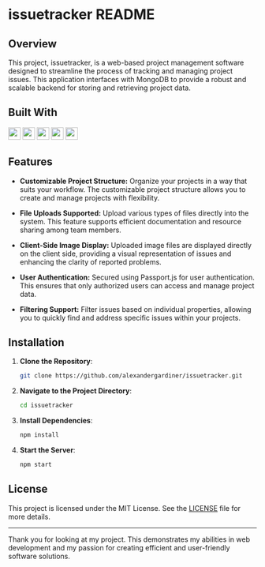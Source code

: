 # issuetracker README

## Overview

This project, issuetracker, is a web-based project management software designed to streamline the process of tracking and managing project issues. This application interfaces with MongoDB to provide a robust and scalable backend for storing and retrieving project data.

## Built With

<img src="https://img.shields.io/badge/-HTML5-E34F26?style=flat&logo=html5&logoColor=white" height="25"><!---->
<img src="https://img.shields.io/badge/-JavaScript-F7DF1E?style=flat&logo=javascript&logoColor=black" height="25"><!---->
<img src="https://img.shields.io/badge/-CSS3-1572B6?style=flat&logo=css3&logoColor=white" height="25"><!---->
<img src="https://img.shields.io/badge/-Node.js-339933?style=flat&logo=node.js&logoColor=white" height="25"><!---->
<img src="https://img.shields.io/badge/-Express.js-000000?style=flat&logo=express&logoColor=white" height="25"><!---->

## Features

- **Customizable Project Structure:** Organize your projects in a way that suits your workflow. The customizable project structure allows you to create and manage projects with flexibility.

- **File Uploads Supported:** Upload various types of files directly into the system. This feature supports efficient documentation and resource sharing among team members.

- **Client-Side Image Display:** Uploaded image files are displayed directly on the client side, providing a visual representation of issues and enhancing the clarity of reported problems.

- **User Authentication:** Secured using Passport.js for user authentication. This ensures that only authorized users can access and manage project data.

- **Filtering Support:** Filter issues based on individual properties, allowing you to quickly find and address specific issues within your projects.

## Installation

1. **Clone the Repository**:
   ```sh
   git clone https://github.com/alexandergardiner/issuetracker.git
   ```
2. **Navigate to the Project Directory**:
   ```sh
   cd issuetracker
   ```
3. **Install Dependencies**:
   ```sh
   npm install
   ```
4. **Start the Server**:
   ```sh
   npm start
   ```

## License

This project is licensed under the MIT License. See the [LICENSE](LICENSE) file for more details.

---

Thank you for looking at my project. This demonstrates my abilities in web development and my passion for creating efficient and user-friendly software solutions.
